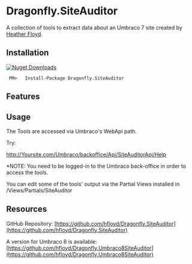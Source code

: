 # Dragonfly.SiteAuditor #

A collection of tools to extract data about an Umbraco 7 site created by [Heather Floyd](https://www.HeatherFloyd.com).

## Installation ##
[![Nuget Downloads](https://buildstats.info/nuget/Dragonfly.SiteAuditor)](https://www.nuget.org/packages/Dragonfly.SiteAuditor/)

     PM>   Install-Package Dragonfly.SiteAuditor



## Features ##

## Usage ##
The Tools are accessed via Umbraco's WebApi path.

Try: 

http://Yoursite.com/Umbraco/backoffice/Api/SiteAuditorApi/Help

*NOTE: You need to be logged-in to the Umbraco back-office in order to access the tools.

You can edit some of the tools' output via the Partial Views installed in /Views/Partials/SiteAuditor

## Resources ##

GitHub Repository: [https://github.com/hfloyd/Dragonfly.SiteAuditor](https://github.com/hfloyd/Dragonfly.SiteAuditor)

A version for Umbraco 8 is available: [https://github.com/hfloyd/Dragonfly.Umbraco8SiteAuditor](https://github.com/hfloyd/Dragonfly.Umbraco8SiteAuditor)